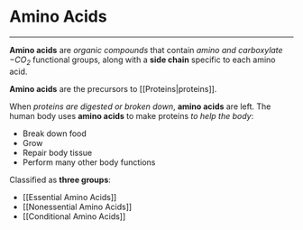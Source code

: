 # Amino Acids
---
**Amino acids** are *organic compounds* that contain *amino and carboxylate −$CO_2$* functional groups, along with a **side chain** specific to each amino acid.

**Amino acids** are the precursors to [[Proteins|proteins]].

When *proteins are digested or broken down*, **amino acids** are left. The human body uses **amino acids** to make proteins *to help the body*:
-   Break down food
-   Grow
-   Repair body tissue
-   Perform many other body functions

Classified as **three groups**:
- [[Essential Amino Acids]]
- [[Nonessential Amino Acids]]
- [[Conditional Amino Acids]]